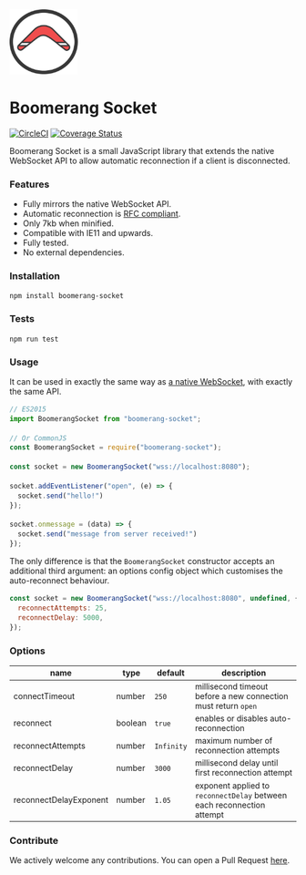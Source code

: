 <img src="https://raw.githubusercontent.com/thegreatercurve/boomerang-socket/master/logo.png" width="120" alt="Boomerang Socket" />

# Boomerang Socket

[![CircleCI](https://circleci.com/gh/thegreatercurve/boomerang-socket.svg?style=shield&circle-token=b9eab2c726cc4ef104830352a9a46c3b06d07629)](https://circleci.com/gh/thegreatercurve/boomerang-socket) [![Coverage Status](https://coveralls.io/repos/github/thegreatercurve/boomerang-socket/badge.svg?branch=master)](https://coveralls.io/github/thegreatercurve/boomerang-socket?branch=master)

Boomerang Socket is a small JavaScript library that extends the native WebSocket API to allow automatic reconnection if a client is disconnected.

### Features

- Fully mirrors the native WebSocket API.
- Automatic reconnection is [RFC compliant](https://tools.ietf.org/html/rfc6455#section-7.2.3).
- Only 7kb when minified.
- Compatible with IE11 and upwards.
- Fully tested.
- No external dependencies.

### Installation

```
npm install boomerang-socket
```

### Tests

```
npm run test
```

### Usage

It can be used in exactly the same way as [a native WebSocket](https://developer.mozilla.org/en-US/docs/Web/API/WebSocket), with exactly the same API.

```js
// ES2015
import BoomerangSocket from "boomerang-socket";

// Or CommonJS
const BoomerangSocket = require("boomerang-socket");

const socket = new BoomerangSocket("wss://localhost:8080");

socket.addEventListener("open", (e) => {
  socket.send("hello!")
});

socket.onmessage = (data) => {
  socket.send("message from server received!")
});
```

The only difference is that the `BoomerangSocket` constructor accepts an additional third argument: an options config object which customises the auto-reconnect behaviour.

```js
const socket = new BoomerangSocket("wss://localhost:8080", undefined, {
  reconnectAttempts: 25,
  reconnectDelay: 5000,
});
```

### Options

| name                   | type    | default    | description                                                            |
|------------------------|---------|------------|------------------------------------------------------------------------|
| connectTimeout         | number  | `250`      | millisecond timeout before a new connection must return `open`          |
| reconnect              | boolean | `true`     | enables or disables auto-reconnection                                  |
| reconnectAttempts      | number  | `Infinity` | maximum number of reconnection attempts                                |
| reconnectDelay         | number  | `3000`     | millisecond delay until first reconnection attempt                     |
| reconnectDelayExponent | number  | `1.05`     | exponent applied to `reconnectDelay` between each reconnection attempt |


### Contribute

We actively welcome any contributions. You can open a Pull Request [here](https://github.com/thegreatercurve/boomerang-socket/compare).
